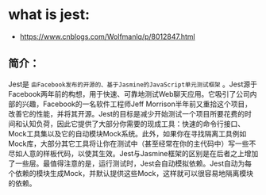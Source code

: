 # what is jest:
- https://www.cnblogs.com/Wolfmanlq/p/8012847.html

## 简介：
Jest是 `由Facebook发布的开源的、基于Jasmine的JavaScript单元测试框架` 。Jest源于Facebook两年前的构想，用于快速、可靠地测试Web聊天应用。它吸引了公司内部的兴趣，Facebook的一名软件工程师Jeff Morrison半年前又重拾这个项目，改善它的性能，并将其开源。Jest的目标是减少开始测试一个项目所要花费的时间和认知负荷，因此它提供了大部分你需要的现成工具：快速的命令行接口、Mock工具集以及它的自动模块Mock系统。此外，如果你在寻找隔离工具例如Mock库，大部分其它工具将让你在测试中（甚至经常在你的主代码中）写一些不尽如人意的样板代码，以使其生效。Jest与Jasmine框架的区别是在后者之上增加了一些层。最值得注意的是，运行测试时，Jest会自动模拟依赖。Jest自动为每个依赖的模块生成Mock，并默认提供这些Mock，这样就可以很容易地隔离模块的依赖。
